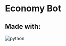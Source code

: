 # Economy Bot

## Made with:

![python](https://img.shields.io/badge/PYTHON-4B8BBE?logo=PYTHON&logoColor=fff&style=for-the-badge)
